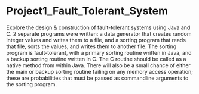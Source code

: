 # Project1_Fault_Tolerant_System
Explore the design & construction of fault-tolerant systems using Java and C.
2 separate programs were written: a data generator that creates random integer values and writes them to a file, and a sorting program that reads that file, sorts the values, and writes them to another file. 
The sorting program is fault-tolerant, with a primary sorting routine written in Java, and a backup sorting routine written in C. 
The C routine should be called as a native method from within Java.
There will also be a small chance of either the main or backup sorting routine failing on any memory access operation; these are probabilities that must be passed as commandline arguments to the sorting program.
